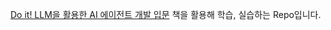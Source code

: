 
[Do it! LLM을 활용한 AI 에이전트 개발 입문](https://product.kyobobook.co.kr/detail/S000216406434) 책을 활용해 학습, 실습하는 Repo입니다.